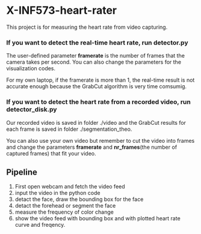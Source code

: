 # X-INF573-heart-rater

This project is for measuring the heart rate from video capturing.

### If you want to detect the real-time heart rate, run detector.py
The user-defined parameter **framerate** is the number of frames that the camera takes per second. You can also change the parameters for the visualization codes.

For my own laptop, if the framerate is more than 1, the real-time result is not accurate enough because the GrabCut algorithm is very time comsumig.



### If you want to detect the heart rate from a recorded video, run detector_disk.py
Our recorded video is saved in folder ./video and the GrabCut results for each frame is saved in folder ./segmentation_theo.

You can also use your own video but remember to cut the video into frames and change the parameters **framerate** and **nr_frames**(the number of captured frames) that fit your video.



## Pipeline
1) First open webcam and fetch the video feed
2) input the video in the python code
3) detact the face, draw the bounding box for the face
4) detact the forehead or segment the face
5) measure the frequency of color change
6) show the video feed with bounding box and with plotted heart rate curve and freqency.

